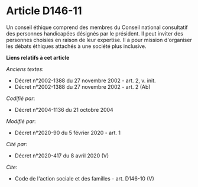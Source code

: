 # Article D146-11

Un conseil éthique comprend des membres du Conseil national consultatif des personnes handicapées désignés par le président.
Il peut inviter des personnes choisies en raison de leur expertise. Il a pour mission d'organiser les débats éthiques
attachés à une société plus inclusive.

**Liens relatifs à cet article**

_Anciens textes_:

  - Décret n°2002-1388 du 27 novembre 2002 - art. 2, v. init.
  - Décret n°2002-1388 du 27 novembre 2002 - art. 2 (Ab)

_Codifié par_:

  - Décret n°2004-1136 du 21 octobre 2004

_Modifié par_:

  - Décret n°2020-90 du 5 février 2020 - art. 1

_Cité par_:

  - Décret n°2020-417 du 8 avril 2020 (V)

_Cite_:

  - Code de l'action sociale et des familles - art. D146-10 (V)
